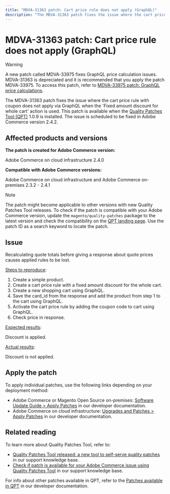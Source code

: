 ```yaml
---
title: "MDVA-31363 patch: Cart price rule does not apply (GraphQL)"
description: "The MDVA-31363 patch fixes the issue where the cart price rule with coupon does not apply via GraphQL when the 'Fixed amount discount for whole cart' action is used. This patch is available when the Quality Patches Tool (QPT) 1.0.9 is installed. The issue is scheduled to be fixed in Adobe Commerce version 2.4.2."
---
```


# MDVA-31363 patch: Cart price rule does not apply (GraphQL)

>[!WARNING]
>
>A new patch called MDVA-33975 fixes GraphQL price calculation issues. MDVA-31363 is depreciated and it is recommended that you apply the patch MDVA-33975. To access this patch, refer to [MDVA-33975 patch: GraphQL price calculations](https://support.magento.com/hc/en-us/articles/360055782351).

The MDVA-31363 patch fixes the issue where the cart price rule with coupon does not apply via GraphQL when the 'Fixed amount discount for whole cart' action is used. This patch is available when the [Quality Patches Tool (QPT)](https://support.magento.com/hc/en-us/articles/360047139492) 1.0.9 is installed. The issue is scheduled to be fixed in Adobe Commerce version 2.4.2.

## Affected products and versions

**The patch is created for Adobe Commerce version:**

Adobe Commerce on cloud infrastructure 2.4.0

**Compatible with Adobe Commerce versions:**

Adobe Commerce on cloud infrastructure and Adobe Commerce on-premises 2.3.2 - 2.4.1

>[!NOTE]
>
>The patch might become applicable to other versions with new Quality Patches Tool releases. To check if the patch is compatible with your Adobe Commerce version, update the `magento/quality-patches` package to the latest version and check the compatibility on the [QPT landing page](https://devdocs.magento.com/quality-patches/tool.html#patch-grid). Use the patch ID as a search keyword to locate the patch.

## Issue

Recalculating quote totals before giving a response about quote prices causes applied rules to be lost.

<u>Steps to reproduce</u>:

1. Create a simple product.
1. Create a cart price rule with a fixed amount discount for the whole cart.
1. Create a new shopping cart using GraphQL.
1. Save the card\_id from the response and add the product from step 1 to the cart using GraphQL.
1. Activate the cart price rule by adding the coupon code to cart using GraphQL.
1. Check price in response.

<u>Expected results</u>:

Discount is applied.

<u>Actual results</u>:

Discount is not applied.

## Apply the patch

To apply individual patches, use the following links depending on your deployment method:

* Adobe Commerce or Magento Open Source on-premises: [Software Update Guide > Apply Patches](https://devdocs.magento.com/guides/v2.4/comp-mgr/patching/mqp.html) in our developer documentation.
* Adobe Commerce on cloud infrastructure: [Upgrades and Patches > Apply Patches](https://devdocs.magento.com/cloud/project/project-patch.html) in our developer documentation.

## Related reading

To learn more about Quality Patches Tool, refer to:

* [Quality Patches Tool released: a new tool to self-serve quality patches](https://support.magento.com/hc/en-us/articles/360047139492) in our support knowledge base.
* [Check if patch is available for your Adobe Commerce issue using Quality Patches Tool](https://support.magento.com/hc/en-us/articles/360047125252) in our support knowledge base.

For info about other patches available in QPT, refer to the [Patches available in QPT](https://devdocs.magento.com/quality-patches/tool.html#patch-grid) in our developer documentation.
